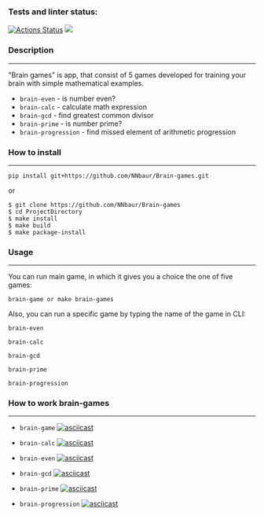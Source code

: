 
### Tests and linter status:
[![Actions Status](https://github.com/NNbaur/Brain-games/actions/workflows/brain-games-actions.yml/badge.svg)](https://github.com/NNbaur/Brain-games/actions) <a href="https://codeclimate.com/github/NNbaur/Brain-games/maintainability"><img src="https://api.codeclimate.com/v1/badges/ceb3434aba5ccd904601/maintainability" /></a>

### Description
______
"Brain games" is app, that consist of 5 games developed for training your brain with simple mathematical examples.
* `brain-even` - is number even?
* `brain-calc` - calculate math expression
* `brain-gcd` - find greatest common divisor
* `brain-prime` - is number prime?
* `brain-progression` - find missed element of arithmetic progression

### How to install
______
```
pip install git+https://github.com/NNbaur/Brain-games.git
```

or

```
$ git clone https://github.com/NNbaur/Brain-games
$ cd ProjectDirectory
$ make install
$ make build
$ make package-install
```
### Usage
______

You can run main game, in which it gives you a choice the one of five games:

`brain-game or make brain-games`

Also, you can run a specific game by typing the name of the game in CLI:

`brain-even`

`brain-calc`

`brain-gcd`

`brain-prime`

`brain-progression`


### How to work brain-games
__________

* `brain-game`
[![asciicast](https://asciinema.org/a/521061.svg)](https://asciinema.org/a/521061)

* `brain-calc`
[![asciicast](https://asciinema.org/a/521062.svg)](https://asciinema.org/a/521062)

* `brain-even`
[![asciicast](https://asciinema.org/a/521063.svg)](https://asciinema.org/a/521063)

* `brain-gcd`
[![asciicast](https://asciinema.org/a/521064.svg)](https://asciinema.org/a/521064)

* `brain-prime`
[![asciicast](https://asciinema.org/a/521065.svg)](https://asciinema.org/a/521065)


* `brain-progression`
[![asciicast](https://asciinema.org/a/521066.svg)](https://asciinema.org/a/521066)